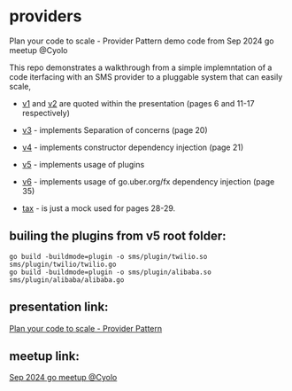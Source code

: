# providers
Plan your code to scale - Provider Pattern demo code from Sep 2024 go meetup @Cyolo

This repo demonstrates a walkthrough from a simple implemntation of a code iterfacing with an SMS provider to a pluggable system that can easily scale,

- [v1](https://github.com/guybrand/providers/tree/main/v1) and [v2](https://github.com/guybrand/providers/tree/main/v2) are quoted within the presentation (pages 6 and 11-17 respectively)
- [v3](https://github.com/guybrand/providers/tree/main/v3) - implements Separation of concerns (page 20)
- [v4](https://github.com/guybrand/providers/tree/main/v4) - implements constructor dependency injection (page 21)
- [v5](https://github.com/guybrand/providers/tree/main/v5) - implements usage of plugins
- [v6](https://github.com/guybrand/providers/tree/main/v6) - implements usage of go.uber.org/fx dependency injection (page 35)


- [tax](https://github.com/guybrand/providers/tree/main/tax) - is just a mock used for pages 28-29.

## builing the plugins from v5 root folder:
```
go build -buildmode=plugin -o sms/plugin/twilio.so sms/plugin/twilio/twilio.go
go build -buildmode=plugin -o sms/plugin/alibaba.so sms/plugin/alibaba/alibaba.go

```


## presentation link:
[Plan your code to scale - Provider Pattern](https://docs.google.com/presentation/d/1mmD8sca-VeVZVezxtDHw2WtNHKVGUyMfptYparVR3Z8)
## meetup link:
[Sep 2024 go meetup @Cyolo](https://www.meetup.com/go-israel/events/302419516/?slug=go-israel&eventId=302419516)

